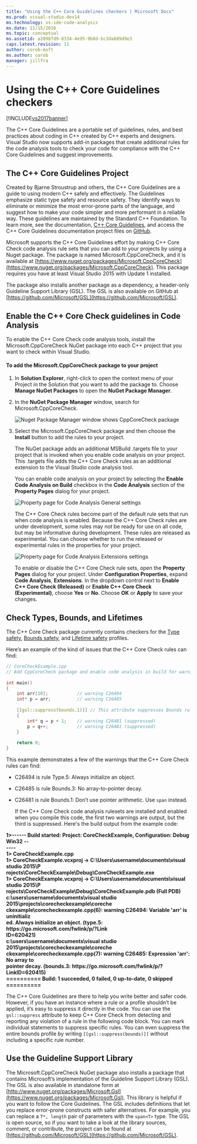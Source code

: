 ```yaml
---
title: "Using the C++ Core Guidelines checkers | Microsoft Docs"
ms.prod: visual-studio-dev14
ms.technology: vs-ide-code-analysis
ms.date: 11/15/2016
ms.topic: conceptual
ms.assetid: a2098fd9-8334-4e95-9b8d-bc3da689d9e3
caps.latest.revision: 11
author: corob-msft
ms.author: corob
manager: jillfra
---
```

# Using the C++ Core Guidelines checkers
[!INCLUDE[vs2017banner](../includes/vs2017banner.md)]

The C++ Core Guidelines are a portable set of guidelines, rules, and best practices about coding in C++ created by C++ experts and designers.  Visual Studio now supports add-in packages that create additional rules for the code analysis tools to check your code for compliance with the C++ Core Guidelines and suggest improvements.  
  
## The C++ Core Guidelines Project  
 Created by Bjarne Stroustrup and others, the C++ Core Guidelines are a guide to using modern C++ safely and effectively. The Guidelines emphasize static type safety and resource safety. They identify ways to eliminate or minimize the most error-prone parts of the language, and suggest how to  make your code simpler and more performant in a reliable way. These guidelines are maintained by the Standard C++ Foundation. To learn more, see the documentation, [C++ Core Guidelines](http://isocpp.github.io/CppCoreGuidelines/CppCoreGuidelines), and access the C++ Core Guidelines documentation project files on [GitHub](https://github.com/isocpp/CppCoreGuidelines).  
  
 Microsoft supports the C++ Core Guidelines effort by making C++ Core Check code analysis rule sets that you can add to your projects by using a Nuget package. The package is named Microsoft.CppCoreCheck, and it is available at [https://www.nuget.org/packages/Microsoft.CppCoreCheck](https://www.nuget.org/packages/Microsoft.CppCoreCheck). This package requires you have at least Visual Studio 2015 with Update 1 installed.  
  
 The package also installs another package as a dependency, a header-only Guideline Support Library (GSL). The GSL is also available on GitHub at [https://github.com/Microsoft/GSL](https://github.com/Microsoft/GSL).  
  
## Enable the C++ Core Check guidelines in Code Analysis  
 To enable the C++ Core Check code analysis tools, install the Microsoft.CppCoreCheck NuGet package into each C++ project that you want to check within Visual Studio.  
  
#### To add the Microsoft.CppCoreCheck package to your project  
  
1. In **Solution Explorer**, right-click to open the context menu of your Project in the Solution that you want to add the package to. Choose **Manage NuGet Packages** to open the **NuGet Package Manager**.  
  
2. In the **NuGet Package Manager** window, search for Microsoft.CppCoreCheck.  
  
    ![Nuget Package Manager window shows CppCoreCheck package](../code-quality/media/cppcorecheck-nuget-window.PNG "CPPCoreCheck_Nuget_Window")  
  
3. Select the Microsoft.CppCoreCheck package and then choose the **Install** button to add the rules to your project.  
  
   The NuGet package adds an additional MSBuild .targets file to your project that is invoked when you enable code analysis on your project. This .targets file adds the C++ Core Check rules as an additional extension to the Visual Studio code analysis tool.  
  
   You can enable code analysis on your project by selecting the **Enable Code Analysis on Build** checkbox in the **Code Analysis** section of the **Property Pages** dialog for your project.  
  
   ![Property page for Code Analysis General settings](../code-quality/media/cppcorecheck-codeanalysis-general.png "CPPCoreCheck_CodeAnalysis_General")  
  
   The C++ Core Check rules become part of the default rule sets that run when code analysis is enabled. Because the C++ Core Check rules are under development, some rules may not be ready for use on all code, but may be informative during development. These rules are released as experimental. You can choose whether to run the released or experimental rules in the properties for your project.  
  
   ![Property page for Code Analysis Extensions settings](../code-quality/media/cppcorecheck-codeanalysis-extensions.png "CPPCoreCheck_CodeAnalysis_Extensions")  
  
   To enable or disable the C++ Core Check rule sets, open the **Property Pages** dialog for your project. Under **Configuration Properties**, expand  **Code Analysis**, **Extensions**. In the dropdown control next to **Enable C++ Core Check (Released)** or **Enable C++ Core Check (Experimental)**,  choose **Yes** or **No**. Choose **OK** or **Apply** to save your changes.  
  
## Check Types, Bounds, and Lifetimes  
 The C++ Core Check package currently contains checkers for the [Type safety](http://isocpp.github.io/CppCoreGuidelines/CppCoreGuidelines#SS-type), [Bounds safety](http://isocpp.github.io/CppCoreGuidelines/CppCoreGuidelines#SS-bounds), and [Lifetime safety](http://isocpp.github.io/CppCoreGuidelines/CppCoreGuidelines#SS-lifetime) profiles.  
  
 Here’s an example of the kind of issues that the C++ Core Check rules can find:  
  
```cpp  
// CoreCheckExample.cpp  
// Add CppCoreCheck package and enable code analysis in build for warnings.  
  
int main()  
{  
    int arr[10];           // warning C26494  
    int* p = arr;          // warning C26485  
  
    [[gsl::suppress(bounds.1)]] // This attribute suppresses Bounds rule #1  
    {  
        int* q = p + 1;    // warning C26481 (suppressed)  
        p = q++;           // warning C26481 (suppressed)  
    }  
  
    return 0;  
}  
```  
  
 This example demonstrates a few of the warnings that the C++ Core Check rules can find:  
  
- C26494 is rule Type.5: Always initialize an object.  
  
- C26485 is rule Bounds.3: No array-to-pointer decay.  
  
- C26481 is rule Bounds.1: Don’t use pointer arithmetic. Use `span` instead.  
  
  If the C++ Core Check code analysis rulesets are installed and enabled when you compile this code, the first two warnings are output, but the third is suppressed. Here's the build output from the example code:  
  
**1>------ Build started: Project: CoreCheckExample, Configuration: Debug Win32 --**  
**----**  
**1>  CoreCheckExample.cpp**  
**1>  CoreCheckExample.vcxproj -> C:\Users\username\documents\visual studio 2015\P**  
**rojects\CoreCheckExample\Debug\CoreCheckExample.exe**  
**1>  CoreCheckExample.vcxproj -> C:\Users\username\documents\visual studio 2015\P**  
**rojects\CoreCheckExample\Debug\CoreCheckExample.pdb (Full PDB)**  
**c:\users\username\documents\visual studio 2015\projects\corecheckexample\coreche**  
**ckexample\corecheckexample.cpp(6): warning C26494: Variable 'arr' is uninitializ**  
**ed. Always initialize an object. (type.5: https:\//go.microsoft.com/fwlink/p/?Link**  
**ID=620421)**  
**c:\users\username\documents\visual studio 2015\projects\corecheckexample\coreche**  
**ckexample\corecheckexample.cpp(7): warning C26485: Expression 'arr': No array to**  
**pointer decay. (bounds.3: https:\//go.microsoft.com/fwlink/p/?LinkID=620415)**  
**========== Build: 1 succeeded, 0 failed, 0 up-to-date, 0 skipped ==========** 

The C++ Core Guidelines are there to help you write better and safer code. However, if you have an instance where a rule or a profile shouldn’t be applied, it’s easy to suppress it directly in the code. You can use the `gsl::suppress` attribute to keep C++ Core Check from detecting and reporting any violation of a rule in the following code block. You can mark individual statements to suppress specific rules. You can even suppress the entire bounds profile by writing `[[gsl::suppress(bounds)]]` without including a specific rule number.  
  
## Use the Guideline Support Library  
 The Microsoft.CppCoreCheck NuGet package also installs a package that contains Microsoft’s implementation of the Guideline Support Library (GSL). The GSL is also available in standalone form at [http://www.nuget.org/packages/Microsoft.Gsl](https://www.nuget.org/packages/Microsoft.Gsl). This library is helpful if you want to follow the Core Guidelines. The GSL includes definitions that let you replace error-prone constructs with safer alternatives. For example, you can replace a `T*, length` pair of parameters with the `span<T>` type. The GSL is open source, so if you want to take a look at the library sources, comment, or contribute, the project can be found at [https://github.com/Microsoft/GSL](https://github.com/Microsoft/GSL).
